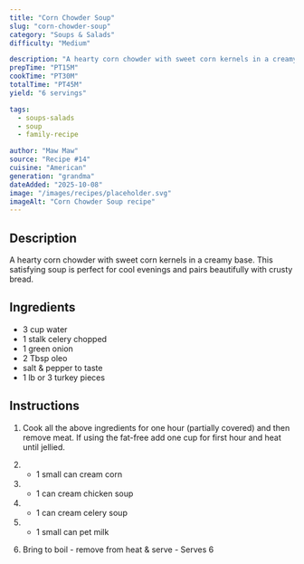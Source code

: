 ```yaml
---
title: "Corn Chowder Soup"
slug: "corn-chowder-soup"
category: "Soups & Salads"
difficulty: "Medium"

description: "A hearty corn chowder with sweet corn kernels in a creamy base. This satisfying soup is perfect for cool evenings and pairs beautifully with crusty bread."
prepTime: "PT15M"
cookTime: "PT30M"
totalTime: "PT45M"
yield: "6 servings"

tags:
  - soups-salads
  - soup
  - family-recipe

author: "Maw Maw"
source: "Recipe #14"
cuisine: "American"
generation: "grandma"
dateAdded: "2025-10-08"
image: "/images/recipes/placeholder.svg"
imageAlt: "Corn Chowder Soup recipe"
---
```


## Description

A hearty corn chowder with sweet corn kernels in a creamy base. This satisfying soup is perfect for cool evenings and pairs beautifully with crusty bread.

## Ingredients

- 3 cup water
- 1 stalk celery chopped
- 1 green onion
- 2 Tbsp oleo
- salt & pepper to taste
- 1 lb or 3 turkey pieces

## Instructions

1. Cook all the above ingredients for one hour (partially covered) and then remove meat. If using the fat-free add one cup for first hour and heat until jellied.

2. - 1 small can cream corn

3. - 1 can cream chicken soup

4. - 1 can cream celery soup

5. - 1 small can pet milk

6. Bring to boil - remove from heat & serve - Serves 6